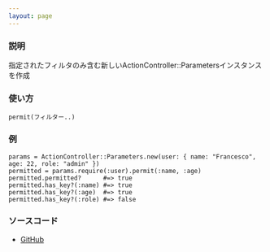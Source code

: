```yaml
---
layout: page
---
```


### 説明

指定されたフィルタのみ含む新しいActionController::Parametersインスタンスを作成

### 使い方

    permit(フィルター..)

### 例

    params = ActionController::Parameters.new(user: { name: "Francesco", age: 22, role: "admin" })
    permitted = params.require(:user).permit(:name, :age)
    permitted.permitted?      #=> true
    permitted.has_key?(:name) #=> true
    permitted.has_key?(:age)  #=> true
    permitted.has_key?(:role) #=> false

### ソースコード

-   [GitHub](https://github.com/rails/rails/blob/984c3ef2775781d47efa9f541ce570daa2434a80/actionpack/lib/action_controller/metal/strong_parameters.rb#L615)

